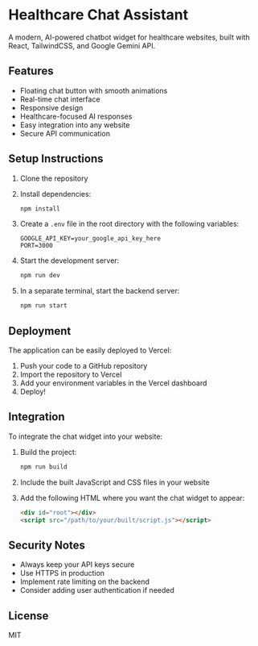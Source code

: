 # Healthcare Chat Assistant

A modern, AI-powered chatbot widget for healthcare websites, built with React, TailwindCSS, and Google Gemini API.

## Features

- Floating chat button with smooth animations
- Real-time chat interface
- Responsive design
- Healthcare-focused AI responses
- Easy integration into any website
- Secure API communication

## Setup Instructions

1. Clone the repository
2. Install dependencies:
   ```bash
   npm install
   ```

3. Create a `.env` file in the root directory with the following variables:
   ```
   GOOGLE_API_KEY=your_google_api_key_here
   PORT=3000
   ```

4. Start the development server:
   ```bash
   npm run dev
   ```

5. In a separate terminal, start the backend server:
   ```bash
   npm run start
   ```

## Deployment

The application can be easily deployed to Vercel:

1. Push your code to a GitHub repository
2. Import the repository to Vercel
3. Add your environment variables in the Vercel dashboard
4. Deploy!

## Integration

To integrate the chat widget into your website:

1. Build the project:
   ```bash
   npm run build
   ```

2. Include the built JavaScript and CSS files in your website
3. Add the following HTML where you want the chat widget to appear:
   ```html
   <div id="root"></div>
   <script src="/path/to/your/built/script.js"></script>
   ```

## Security Notes

- Always keep your API keys secure
- Use HTTPS in production
- Implement rate limiting on the backend
- Consider adding user authentication if needed

## License

MIT 